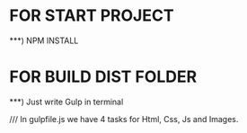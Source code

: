 # FOR START PROJECT

\*\*\*) NPM INSTALL

# FOR BUILD DIST FOLDER

\*\*\*) Just write Gulp in terminal

///
In gulpfile.js we have 4 tasks for Html, Css, Js and Images.
